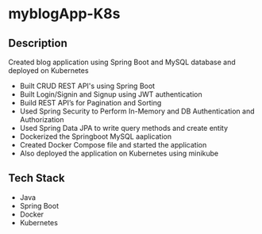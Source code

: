 # myblogApp-K8s

## Description
Created blog application using Spring Boot and MySQL database and deployed on Kubernetes
 - Built CRUD REST API's using Spring Boot
 - Built Login/Signin and Signup using JWT authentication
 - Build REST API’s for Pagination and Sorting
 - Used Spring Security to Perform In-Memory and DB Authentication and Authorization
 - Used Spring Data JPA to write query methods and create entity
 - Dockerized the Springboot MySQL aaplication
 - Created Docker Compose file and started the application
 - Also deployed the application on Kubernetes using minikube
## Tech Stack
- Java
- Spring Boot
- Docker
- Kubernetes
